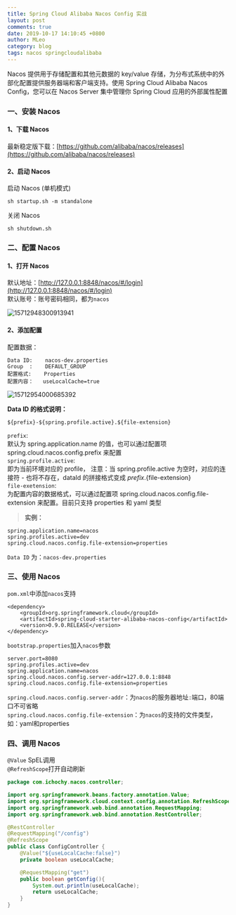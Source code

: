 ```yaml
---
title: Spring Cloud Alibaba Nacos Config 实战
layout: post
comments: true
date: 2019-10-17 14:10:45 +0800
author: MLeo
category: blog
tags: nacos springcloudalibaba
---
```


Nacos 提供用于存储配置和其他元数据的 key/value 存储，为分布式系统中的外部化配置提供服务器端和客户端支持。使用 Spring Cloud Alibaba Nacos Config，您可以在 Nacos Server 集中管理你 Spring Cloud 应用的外部属性配置

### 一、安装 Nacos
#### 1、下载 Nacos  
最新稳定版下载：[https://github.com/alibaba/nacos/releases](https://github.com/alibaba/nacos/releases)  
#### 2、启动 Nacos  
启动 Nacos (单机模式)
```
sh startup.sh -m standalone
```
关闭 Nacos
```
sh shutdown.sh
```
### 二、配置 Nacos
#### 1、打开 Nacos  
默认地址：[http://127.0.0.1:8848/nacos/#/login](http://127.0.0.1:8848/nacos/#/login)  
默认账号：账号密码相同，都为`nacos`  

![15712948300913941](https://images.ichochy.com/15712948300913941.png)

#### 2、添加配置  
配置数据：
```
Data ID:    nacos-dev.properties
Group  :    DEFAULT_GROUP
配置格式:    Properties
配置内容：   useLocalCache=true
```

![15712954000685392](https://images.ichochy.com/15712954000685392.png)

**Data ID 的格式说明：**
```
${prefix}-${spring.profile.active}.${file-extension}
```
`prefix`:  
默认为 spring.application.name 的值，也可以通过配置项 spring.cloud.nacos.config.prefix 来配置   
`spring.profile.active`:  
即为当前环境对应的 profile， 注意：当 spring.profile.active 为空时，对应的连接符 - 也将不存在，dataId 的拼接格式变成 ${prefix}.${file-extension}  
`file-exetension`:  
为配置内容的数据格式，可以通过配置项 spring.cloud.nacos.config.file-extension 来配置。目前只支持 properties 和 yaml 类型  

> **实例：**  

```
spring.application.name=nacos
spring.profiles.active=dev
spring.cloud.nacos.config.file-extension=properties
```
`Data ID` 为：`nacos-dev.properties`

### 三、使用 Nacos
`pom.xml`中添加`nacos`支持
```
<dependency>
    <groupId>org.springframework.cloud</groupId>
    <artifactId>spring-cloud-starter-alibaba-nacos-config</artifactId>
    <version>0.9.0.RELEASE</version>
</dependency>
```
`bootstrap.properties`加入`nacos`参数
```
server.port=8080
spring.profiles.active=dev
spring.application.name=nacos
spring.cloud.nacos.config.server-addr=127.0.0.1:8848
spring.cloud.nacos.config.file-extension=properties
```
`spring.cloud.nacos.config.server-addr`：为`nacos`的服务器地址`:`端口，80端口不可省略  
`spring.cloud.nacos.config.file-extension`：为`nacos`的支持的文件类型，如：yaml和properties  

### 四、调用 Nacos
`@Value` SpEL调用  
`@RefreshScope`打开自动刷新  

```java
package com.ichochy.nacos.controller;

import org.springframework.beans.factory.annotation.Value;
import org.springframework.cloud.context.config.annotation.RefreshScope;
import org.springframework.web.bind.annotation.RequestMapping;
import org.springframework.web.bind.annotation.RestController;

@RestController
@RequestMapping("/config")
@RefreshScope
public class ConfigController {
    @Value("${useLocalCache:false}")
    private boolean useLocalCache;

    @RequestMapping("get")
    public boolean getConfig(){
        System.out.println(useLocalCache);
        return useLocalCache;
    }
}
```